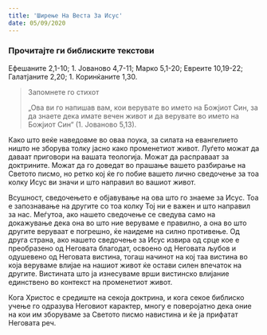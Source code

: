 ```yaml
---
title: 'Ширење На Веста За Исус'
date: 05/09/2020
---
```


### Прочитајте ги библиските текстови
Ефешаните 2,1-10; 1. Јованово 4,7-11; Марко 5,1-20; Евреите 10,19-22; Галатјаните 2,20; 1. Коринќаните 1,30.

> <p>Запомнете го стихот</p>
> „Ова ви го напишав вам, кои верувате во името на Божјиот Син, за да знаете дека имате вечен живот и да верувате во името на Божјиот Син“ (1. Јованово 5,13).

Како што веќе наведовме во оваа поука, за силата на евангелието ништо не зборува толку јасно како променетиот живот. Луѓето можат да даваат приговори на вашата теологија. Можат да расправаат за доктрините. Можат да го доведат во прашање вашето разбирање на Светото писмо, но ретко кој ќе го побие вашето лично сведочење за тоа колку Исус ви значи и што направил во вашиот живот.

Всушност, сведочењето е објавување на ова што го знаеме за Исус. Тоа е запознавање на другите со тоа колку Тој ни е важен и што направил за нас. Меѓутоа, ако нашето сведочење се сведува само на докажување дека она во што ние веруваме е правилно, а она во што другите веруваат е погрешно, ќе наидеме на силно противење. Од друга страна, ако нашето сведочење за Исус извира од срце кое е преобразено од Неговата благодат, освоено од Неговата љубов и одушевено од Неговата вистина, тогаш начинот на кој таа вистина во која веруваме влијае на нашиот живот ќе остави силен впечаток на другите. Вистината што ја изнесуваме врши вистинско влијание единствено во контекст на променетиот живот.

Кога Христос е средиште на секоја доктрина, и кога секое библиско учење го одразува Неговиот карактер, многу е поверојатно дека оние на кои им зборуваме за Светото писмо навистина и ќе ја прифатат Неговата реч.